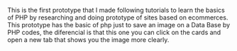 This is the first prototype that I made following tutorials to learn the basics of PHP by researching and doing prototype of sites based on ecommerces. This prototype has the basic of php just to save an image on a Data Base by PHP codes, the diferencial is that this one you can click on the cards and open a new tab that shows you the image more clearly.
